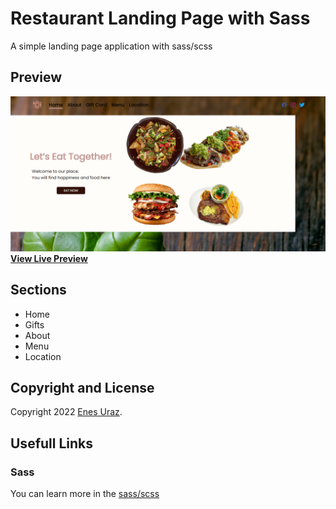 # Restaurant Landing Page with Sass

A simple landing page application with sass/scss

## Preview

![Site Preview](site.png)
**[View Live Preview](https://greatalhazen.github.io/sass-landing-page/)**

## Sections

* Home
* Gifts
* About
* Menu
* Location


## Copyright and License

Copyright 2022 [Enes Uraz](https://github.com/greatAlhazen). 

## Usefull Links


### Sass

You can learn more in the [sass/scss](https://sass-lang.com/documentation/)

